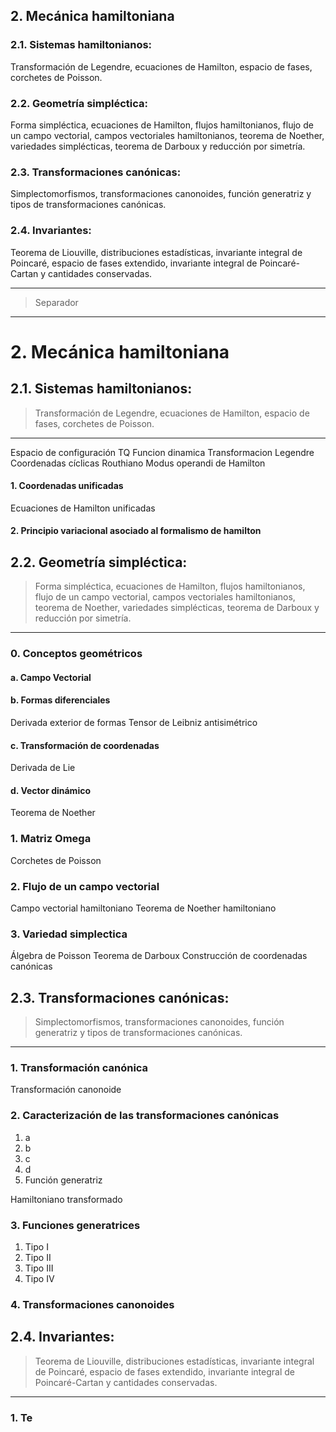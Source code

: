 
## 2. Mecánica hamiltoniana

### 2.1. Sistemas hamiltonianos:

Transformación de Legendre,
ecuaciones de Hamilton,
espacio de fases,
corchetes de Poisson.

### 2.2. Geometría simpléctica:
Forma simpléctica,
ecuaciones de Hamilton,
flujos hamiltonianos,
flujo de un campo vectorial,
campos vectoriales hamiltonianos,
teorema de Noether,
variedades simplécticas,
teorema de Darboux y reducción por simetría.

### 2.3. Transformaciones canónicas:
Simplectomorfismos,
transformaciones canonoides,
función generatriz y tipos de transformaciones canónicas.

### 2.4. Invariantes:
Teorema de Liouville,
distribuciones estadísticas,
invariante integral de Poincaré,
espacio de fases extendido,
invariante integral de Poincaré-Cartan y cantidades conservadas.

---

> Separador

---


# 2. Mecánica hamiltoniana

## 2.1. Sistemas hamiltonianos:

> Transformación de Legendre,
ecuaciones de Hamilton,
espacio de fases,
corchetes de Poisson.

---

Espacio de configuración TQ
Funcion dinamica
Transformacion Legendre
Coordenadas cíclicas
Routhiano
Modus operandi de Hamilton

#### 1. Coordenadas unificadas

Ecuaciones de Hamilton unificadas

#### 2. Principio variacional asociado al formalismo de hamilton

## 2.2. Geometría simpléctica: 

>Forma simpléctica,
ecuaciones de Hamilton,
flujos hamiltonianos,
flujo de un campo vectorial,
campos vectoriales hamiltonianos,
teorema de Noether,
variedades simplécticas,
teorema de Darboux y reducción por simetría.

---

### 0. Conceptos geométricos

#### a. Campo Vectorial

#### b. Formas diferenciales

Derivada exterior de formas
Tensor de Leibniz antisimétrico

#### c. Transformación de coordenadas

Derivada de Lie

#### d. Vector dinámico

Teorema de Noether

### 1. Matriz Omega

Corchetes de Poisson

### 2. Flujo de un campo vectorial

Campo vectorial hamiltoniano
Teorema de Noether hamiltoniano

### 3. Variedad simplectica

Álgebra de Poisson
Teorema de Darboux
Construcción de coordenadas canónicas

## 2.3. Transformaciones canónicas:

> Simplectomorfismos,
transformaciones canonoides,
función generatriz y tipos de transformaciones canónicas.

---

### 1. Transformación canónica

Transformación canonoide

### 2. Caracterización de las transformaciones canónicas

1. a
2. b
3. c
4. d
5. Función generatriz

Hamiltoniano transformado

### 3. Funciones generatrices

1. Tipo I
2. Tipo II
3. Tipo III
4. Tipo IV

### 4. Transformaciones canonoides

## 2.4. Invariantes:

> Teorema de Liouville,
distribuciones estadísticas,
invariante integral de Poincaré,
espacio de fases extendido,
invariante integral de Poincaré-Cartan y cantidades conservadas.

---

### 1. Te
<!--stackedit_data:
eyJoaXN0b3J5IjpbLTk2Mjk3MTg2Ml19
-->
